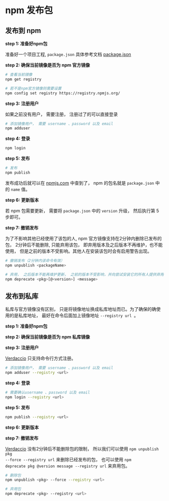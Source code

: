 # npm 发布包

## 发布到 npm

**step 1: 准备好npm包**

准备好一个项目工程, <code>package.json</code> 具体参考文档 [package.json](http://javascript.ruanyifeng.com/nodejs/packagejson.html#toc0)

**step 2: 确保当前镜像是否为 npm 官方镜像**

```bash
# 查看当前镜像
npm get registry    

# 若不是npm官方镜像则需要设置
npm config set registry https://registry.npmjs.org/
```

**step 3: 注册用户**

如果之前没有用户， 需要注册， 注册过了的可以直接登录
```bash
# 添加镜像用户， 需要 username 、password 以及 email
npm adduser
```

**step 4: 登录**

```bash
npm login
```
**step 5: 发布**

```bash
# 发布
npm publish
```

发布成功后就可以在 [npmjs.com](https://www.npmjs.com/) 中查到了， npm 的包名就是 <code>package.json</code> 中的 <code>name</code> 值。

**step 6: 更新版本**

若 npm 包需要更新， 需要将 <code>package.json</code> 中的 <code>version</code> 升级， 然后执行第 5 步即可。

**step 7: 撤销发布**

为了不影响其他已经使用了该包的人, npm 官方镜像支持在2分钟内删除已发布的包， 2分钟后不能删除, 只能弃用该包， 即弃用版本及之后版本不再维护，也不能使用， 但是之前的版本不受影响。其他人在安装该包时会有启用警告出现。

```bash
# 撤销发布（2分钟内该命令有效）
npm unpublish <packageName>

# 弃用， 之后版本不能再维护更新， 之前的版本不受影响，并向尝试安装它的所有人提供弃用警告
npm deprecate <pkg>[@<version>] <message>
```

## 发布到私库

私库与官方镜像没有区别， 只是将镜像地址换成私库地址而已。为了确保的确使用的是私库地址， 最好在命令后面加上镜像地址 <code>--registry url </code>。

**step 1: 准备好npm包**

**step 2: 确保当前镜像是否为 npm 私库镜像**

**step 3: 注册用户**

[Verdaccio](https://verdaccio.org/zh-CN/) 只支持命令行方式注册。

```bash
# 添加镜像用户， 需要 username 、password 以及 email
npm adduser --registry <url>
```

**step 4: 登录**

```bash
# 需要确认username 、password 以及 email
npm login --registry <url>
```

**step 5: 发布**

```bash
npm publish --registry <url>
```

**step 6: 更新版本**

**step 7: 撤销发布**

[Verdaccio](https://verdaccio.org/zh-CN/)  没有2分钟后不能删除包的限制， 所以我们可以使用 <code>npm unpublish pkg --force --registry url</code> 来删除已经发布的包， 也可以使用 <code>npm deprecate pkg @version message --registry url</code> 来弃用包。

```bash
# 删除包
npm unpublish <pkg> --force --registry <url>

# 弃用包
npm deprecate <pkg> --registry <url>
```
